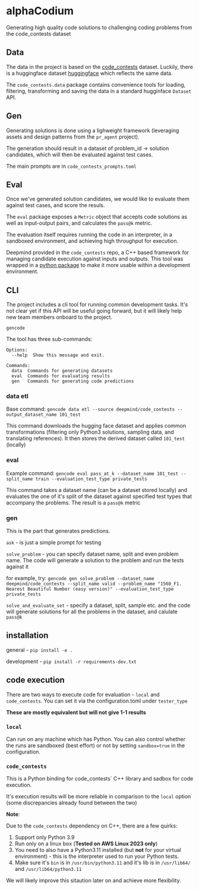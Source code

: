 # alphaCodium

Generating high quality code solutions to challenging coding problems from the code_contests dataset

## Data

The data in the project is based on the [code_contests](https://github.com/google-deepmind/code_contests) dataset.
Luckily, there is a huggingface dataset [huggingface](https://huggingface.co/datasets/deepmind/code_contests) which reflects the same data.

The `code_contests.data` package contains convenience tools for loading, filtering, transforming and saving the data in a standard hugginface `Dataset` API.

## Gen

Generating solutions is done using a lighweight framework (leveraging assets and design patterns from the `pr_agent` project).

The generation should result in a dataset of problem_id -> solution candidates, which will then be evaluated against test cases.

The main prompts are in `code_contests_prompts.toml`

## Eval

Once we've generated solution candidates, we would like to evaluate them against test cases, and score the resuls.

The `eval` package exposes a `Metric` object that accepts code solutions as well as input-output pairs, and calculates the `pass@k` metric.

The evaluation itself requires running the code in an interpreter, in a sandboxed environment, and achieving high throughput for execution.

Deepmind provided in the `code_contests` repo, a C++ based framework for managing candidate execution against inputs and outputs.
This tool was wrapped in a [python package](https://pypi.org/project/code-contests-tester/0.1.3/) to make it more usable within a development environment.

## CLI

The project includes a cli tool for running common development tasks.
It's not clear yet if this API will be useful going forward, but it will likely help new team members onboard to the project.

```gencode ```

The tool has three sub-commands:

```
Options:
  --help  Show this message and exit.

Commands:
  data  Commands for generating datasets
  eval  Commands for evaluating results
  gen   Commands for generating code predictions

```

### data etl
Base command: `gencode data etl --source deepmind/code_contests --output_dataset_name 101_test`

This command downloads the hugging face dataset and applies common transformations (filtering only Python3 solutions, sampling data, and translating references).
It then stores the derived dataset called `101_test` (locally)

### eval
Example command: `gencode eval pass_at_k --dataset_name 101_test --split_name train --evaluation_test_type private_tests`

This command takes a dataset name (can be a dataset stored locally) and evaluates the  one of it's split of the dataset against specified test types that accompany the problems.
The result is a `pass@k` metric


### gen

This is the part that generates predictions.

`ask` - is just a simple prompt for testing

`solve_problem` - you can specify dataset name, split and even problem name. The code will generate a solution to the problem and run the tests against it

for example, try:
```gencode gen solve_problem --dataset_name deepmind/code_contests --split_name valid --problem_name "1560_F1. Nearest Beautiful Number (easy version)" --evaluation_test_type private_tests```


`solve_and_evaluate_set` - specify a dataset, split, sample etc. and the code will generate solutions for all the problems in the dataset, and calulate `pass@k`

## installation

general - `pip install -e .`

development - `pip install -r requirements-dev.txt`


## code execution

There are two ways to execute code for evaluation - `local` and `code_contests`.
You can set it via the configuration.toml under `tester_type`

**These are mostly equivalent but will not give 1-1 results**

### `local`
Can run on any machine which has Python.
You can also control whether the runs are sandboxed (best effort) or not by setting `sandbox=true` in the configuration. 

### `code_contests`
This is a Python binding for code_contests` C++ library and sadbox for code execution.

It's execution results will be more reliable in comparison to the `local` option (some discrepancies already found between the two)

**Note**:

Due to the `code_contests` dependency on C++, there are a few quirks:

1. Support only Python 3.9
2. Run only on a linux box  (**Tested on AWS Linux 2023 only**)
3. You need to also have a Python3.11 installed (but **not** for your virtual environment) - this is the interpreter used to run your Python tests.
4. Make sure it's `bin` is in `/usr/bin/python3.11` and it's lib is in `/usr/lib64/` and `/usr/lib64/python3.11`

We will likely improve this sitaution later on and achieve more flexibility.
